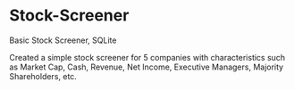 # Stock-Screener
Basic Stock Screener, SQLite

Created a simple stock screener for 5 companies with characteristics such as Market Cap, Cash, Revenue, Net Income, Executive Managers, Majority Shareholders, etc.
